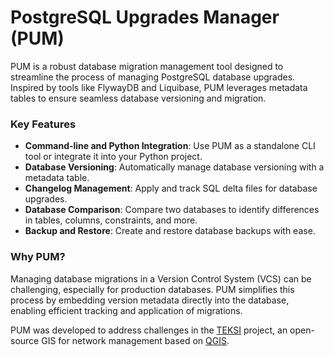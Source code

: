 # PostgreSQL Upgrades Manager (PUM)

PUM is a robust database migration management tool designed to streamline the process of managing PostgreSQL database upgrades. Inspired by tools like FlywayDB and Liquibase, PUM leverages metadata tables to ensure seamless database versioning and migration.

### Key Features

- **Command-line and Python Integration**: Use PUM as a standalone CLI tool or integrate it into your Python project.
- **Database Versioning**: Automatically manage database versioning with a metadata table.
- **Changelog Management**: Apply and track SQL delta files for database upgrades.
- **Database Comparison**: Compare two databases to identify differences in tables, columns, constraints, and more.
- **Backup and Restore**: Create and restore database backups with ease.

### Why PUM?

Managing database migrations in a Version Control System (VCS) can be challenging, especially for production databases. PUM simplifies this process by embedding version metadata directly into the database, enabling efficient tracking and application of migrations.

PUM was developed to address challenges in the [TEKSI](https://github.com/TESKI) project, an open-source GIS for network management based on [QGIS](http://qgis.org/fr/site/).

